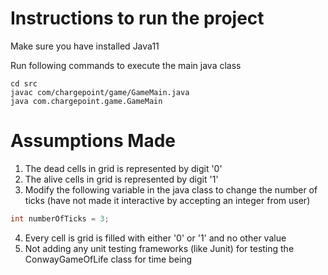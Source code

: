 
# Instructions to run the project
Make sure you have installed Java11

Run following commands to execute the main java class
```
cd src
javac com/chargepoint/game/GameMain.java
java com.chargepoint.game.GameMain
```

# Assumptions Made
1) The dead cells in grid is represented by digit '0'
2) The alive cells in grid is represented by digit '1'
3) Modify the following variable in the java class to change the number of ticks (have not made it interactive by accepting an integer from user)
```java
int numberOfTicks = 3;

```
4) Every cell is grid is filled with either '0' or '1' and no other value
5) Not adding any unit testing frameworks (like Junit) for testing the ConwayGameOfLife class for time being 